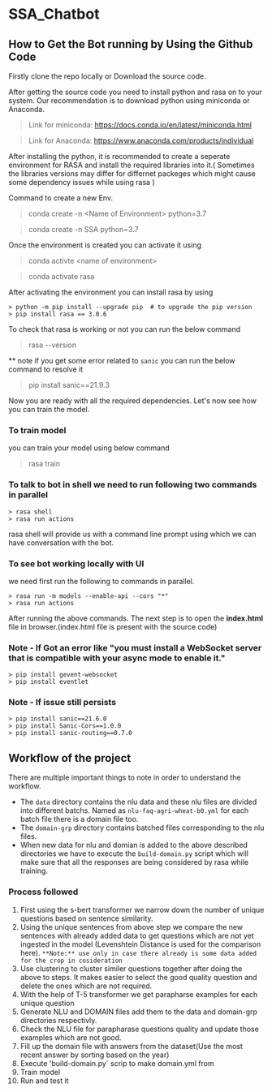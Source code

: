 # SSA_Chatbot

## How to Get the Bot running by Using the Github Code
Firstly clone the repo locally or Download the source code.

After getting the source code you need to install python and rasa on to your system. Our recommendation is to download python using miniconda or Anaconda.

> Link for miniconda: https://docs.conda.io/en/latest/miniconda.html

> Link for Anaconda: https://www.anaconda.com/products/individual

After installing the python, it is recommended to create a seperate environment for RASA and install the required libraries into it.( Sometimes the libraries versions may differ for differnet packeges which might cause some dependency issues while using rasa )

Command to create a new Env.

> conda create -n \<Name of Environment> python=3.7

> conda create -n SSA python=3.7

Once the environment is created you can activate it using
> conda activte \<name of environment>

> conda activate rasa

After activating the environment you can install rasa by using
    
    > python -m pip install --upgrade pip  # to upgrade the pip version
    > pip install rasa == 3.0.6

To check that rasa is working or not you can run the below command
> rasa --version

** note if you get some error related to `sanic` you can run the below command to resolve it
> pip install sanic==21.9.3

Now you are ready with all the required dependencies. Let's now see how you can train the model.

### To train model
you can train your model using below command
> rasa train

### To talk to bot in shell we need to run following two commands in parallel
    > rasa shell
    > rasa run actions
rasa shell will provide us with a command line prompt using which we can have conversation with the bot.

### To see bot working locally with UI
we need first run the following to commands in parallel.
    
    > rasa run -m models --enable-api --cors "*" 
    > rasa run actions
After running the above commands. The next step is to open the <b>index.html</b> file in browser.(index.html file is present with the source code)

### Note - If Got an error like "you must install a WebSocket server that is compatible with your async mode to enable it."
    > pip install gevent-websocket
    > pip install eventlet

### Note - If issue still persists
    > pip install sanic==21.6.0
    > pip install Sanic-Cors==1.0.0
    > pip install sanic-routing==0.7.0

## Workflow of the project

There are multiple important things to note in order to understand the workflow.

- The `data` directory contains the nlu data and these nlu files are divided into different batchs. Named as `nlu-faq-agri-wheat-b0.yml` for each batch file there is a domain file too.
- The `domain-grp` directory contains batched files corresponding to the nlu files.
- When new data for nlu and domian is added to the above described directories we have to execute the `build-domain.py` script which will make sure that all the responses are being considered by rasa while training.

### Process followed
1. First using the s-bert transformer we narrow down the number of unique questions based on sentence similarity.
2. Using the unique sentences from above step we compare the new sentences with already added data to get questions which are not yet ingested in the model (Levenshtein Distance is used for the comparison here). `**Note:** use only in case there already is some data added for the crop in cosideration`
3. Use clustering to cluster similer questions together after doing the above to steps. It makes easier to select the good quality question and delete the ones which are not required.
4. With the help of T-5 transformer we get parapharse examples for each unique question
5. Generate NLU and DOMAIN files add them to the data and domain-grp directories respectivly.
6. Check the NLU file for parapharase questions quality and update those examples which are not good.
7. Fill up the domain file with answers from the dataset(Use the most recent answer by sorting based on the year)
8. Execute 'build-domain.py` scrip to make domain.yml from
9. Train model
10. Run and test it